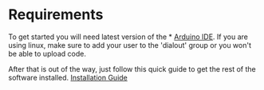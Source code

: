 # Requirements

To get started you will need latest version of the  * [Arduino IDE](https://www.arduino.cc/en/main/software).
If you are using linux, make sure to add your user to the 'dialout' group or you won't be able to upload code.

After that is out of the way, just follow this quick guide to get the rest of the software installed.
	[Installation Guide](./Installation_Guide.pdf)